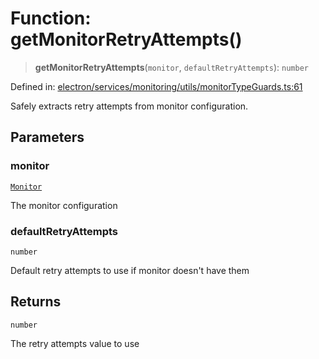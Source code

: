 # Function: getMonitorRetryAttempts()

> **getMonitorRetryAttempts**(`monitor`, `defaultRetryAttempts`): `number`

Defined in: [electron/services/monitoring/utils/monitorTypeGuards.ts:61](https://github.com/Nick2bad4u/Uptime-Watcher/blob/main/electron/services/monitoring/utils/monitorTypeGuards.ts#L61)

Safely extracts retry attempts from monitor configuration.

## Parameters

### monitor

[`Monitor`](../../../../../../shared/types/interfaces/Monitor.md)

The monitor configuration

### defaultRetryAttempts

`number`

Default retry attempts to use if monitor
  doesn't have them

## Returns

`number`

The retry attempts value to use
